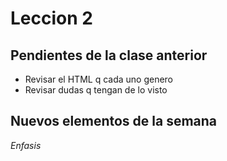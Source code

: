 
# Leccion 2

## Pendientes de la clase anterior
- Revisar el HTML q cada uno genero
- Revisar dudas q tengan de lo visto

## Nuevos elementos de la semana
<em>  Enfasis</em>

